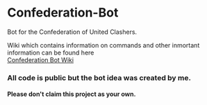 # Confederation-Bot
Bot for the Confederation of United Clashers. 

Wiki which contains information on commands and other inmortant information can be found here  
[Confederation Bot Wiki](../../wiki)
### All code is public but the bot idea was created by me. 
#### Please don't claim this project as your own. 
